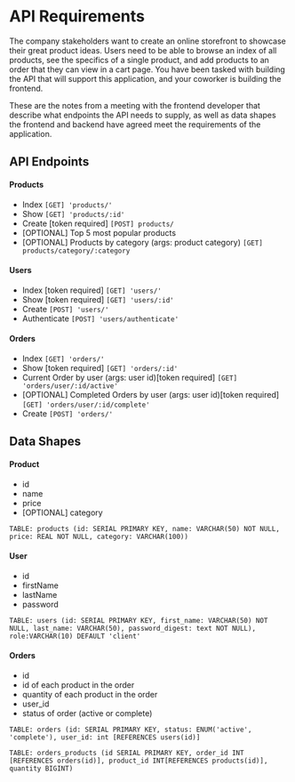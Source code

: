 # API Requirements

The company stakeholders want to create an online storefront to showcase their great product ideas. Users need to be able to browse an index of all products, see the specifics of a single product, and add products to an order that they can view in a cart page. You have been tasked with building the API that will support this application, and your coworker is building the frontend.

These are the notes from a meeting with the frontend developer that describe what endpoints the API needs to supply, as well as data shapes the frontend and backend have agreed meet the requirements of the application.

## API Endpoints

#### Products

- Index `[GET] 'products/'`
- Show `[GET] 'products/:id'`
- Create [token required] `[POST] products/`
- [OPTIONAL] Top 5 most popular products
- [OPTIONAL] Products by category (args: product category) `[GET] products/category/:category`

#### Users

- Index [token required] `[GET] 'users/'`
- Show [token required] `[GET] 'users/:id'`
- Create `[POST] 'users/'`
- Authenticate `[POST] 'users/authenticate'`

#### Orders

- Index `[GET] 'orders/'`
- Show [token required] `[GET] 'orders/:id'`
- Current Order by user (args: user id)[token required] `[GET] 'orders/user/:id/active'`
- [OPTIONAL] Completed Orders by user (args: user id)[token required] `[GET] 'orders/user/:id/complete'`
- Create `[POST] 'orders/'`

## Data Shapes

#### Product

- id
- name
- price
- [OPTIONAL] category

`TABLE: products (id: SERIAL PRIMARY KEY, name: VARCHAR(50) NOT NULL, price: REAL NOT NULL, category: VARCHAR(100))`

#### User

- id
- firstName
- lastName
- password

`TABLE: users (id: SERIAL PRIMARY KEY, first_name: VARCHAR(50) NOT NULL, last_name: VARCHAR(50), password_digest: text NOT NULL), role:VARCHAR(10) DEFAULT 'client'`

#### Orders

- id
- id of each product in the order
- quantity of each product in the order
- user_id
- status of order (active or complete)

`TABLE: orders (id: SERIAL PRIMARY KEY, status: ENUM('active', 'complete'), user_id: int [REFERENCES users(id)]`

`TABLE: orders_products (id SERIAL PRIMARY KEY, order_id INT [REFERENCES orders(id)], product_id INT[REFERENCES products(id)], quantity BIGINT)`

